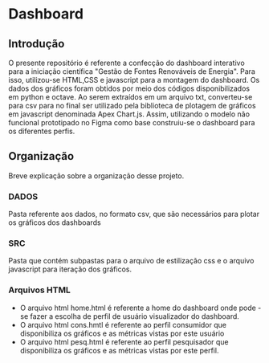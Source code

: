 # Dashboard

## Introdução 
O presente repositório é referente a confecção do dashboard interativo para a iniciação científica "Gestão de Fontes Renováveis de Energia".
Para isso, utilizou-se HTML,CSS e javascript para a montagem do dashboard. Os dados dos gráficos foram obtidos por meio dos códigos disponibilizados em python e octave. Ao serem extraídos em um arquivo txt, converteu-se para csv para no final ser utilizado pela biblioteca de plotagem de gráficos em javascript denominada Apex Chart.js.
Assim, utilizando o modelo não funcional prototipado no Figma como base construiu-se o dashboard para os diferentes perfis.

## Organização
Breve explicação sobre a organização desse projeto.

### DADOS
Pasta referente aos dados, no formato csv, que são necessários para plotar os gráficos dos dashboards
### SRC
Pasta que contém subpastas para o arquivo de estilização css e o arquivo javascript para iteração dos gráficos.
### Arquivos HTML
* O arquivo html home.html é referente a home do dashboard onde pode -se fazer a escolha de perfil de usuário visualizador do dashboard.
* O arquivo html cons.hmtl é referente ao perfil consumidor que disponibiliza os gráficos e as métricas vistas por este usuário
* O arquivo html pesq.html é referente ao perfil pesquisador que disponibiliza os gráficos e as métricas vistas por este perfil.

